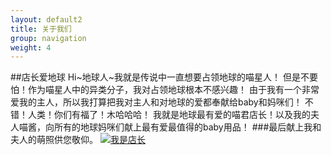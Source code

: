 ```yaml
---
layout: default2
title: 关于我们 
group: navigation
weight: 4
---
```



##店长爱地球
Hi~地球人~我就是传说中一直想要占领地球的喵星人！
但是不要怕！作为喵星人中的异类分子，我对占领地球根本不感兴趣！
由于我有一个非常爱我的主人，所以我打算把我对主人和对地球的爱都奉献给baby和妈咪们！
不错！人类！你们有福了！木哈哈哈！
我就是地球最有爱的喵君店长！以及我的夫人喵酱，向所有的地球妈咪们献上最有爱最值得的baby用品！
###最后献上我和夫人的萌照供您敬仰。
[![我是店长](http://img04.taobaocdn.com/imgextra/i4/84393083/T2tO2eXbXXXXXXXXXX_!!84393083.jpg)](http://shop60110263.taobao.com/)
